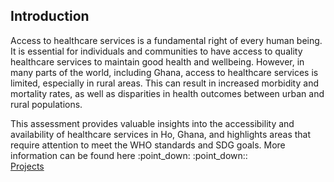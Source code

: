 ## Introduction

<p>
Access to healthcare services is a fundamental right of every human being. It is essential for individuals and communities to have access to quality healthcare services to maintain good health and wellbeing. However, in many parts of the world, including Ghana, access to healthcare services is limited, 
especially in rural areas. This can result in increased morbidity and mortality rates, as well as disparities in health outcomes between urban and rural populations.
</p>
<p>This assessment provides valuable insights into the accessibility and availability of healthcare services in Ho, Ghana, and highlights areas that 
require attention to meet the WHO standards and SDG goals. More information can be found here :point_down: :point_down:: <br /> <a href="">Projects</a>  
</p>
